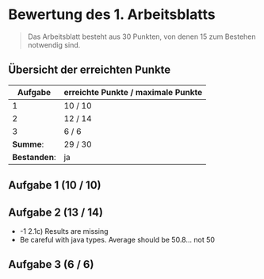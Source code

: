 # Bewertung des 1. Arbeitsblatts

> Das Arbeitsblatt besteht aus 30 Punkten, von denen 15 zum Bestehen notwendig sind.

## Übersicht der erreichten Punkte

| Aufgabe        | erreichte Punkte / maximale Punkte |
| -------------- | ---------------------------------- |
| 1              | 10 / 10                            |
| 2              | 12 / 14                            |
| 3              | 6 / 6                             |
| **Summe**:     | 29 / 30                            |
| **Bestanden**: | ja                       |

## Aufgabe 1 (10 / 10)

## Aufgabe 2 (13 / 14)

- -1 2.1c) Results are missing
- Be careful with java types. Average should be 50.8... not 50

## Aufgabe 3 (6 / 6)
